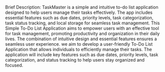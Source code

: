 Brief Description:
TaskMaster is a simple and intuitive to-do list application designed to help users manage their tasks effectively. The app includes essential features such as due dates, priority levels, task categorization, task status tracking, and local storage for seamless task management.
This Simple To-Do List Application aims to empower users with an effective tool for task management, promoting productivity and organization in their daily lives. The combination of intuitive design and essential features ensures a seamless user experience.
we aim to develop a user-friendly To-Do List Application that allows individuals to efficiently manage their tasks. The application will include key features such as due dates, priority levels, task categorization, and status tracking to help users stay organized and focused.
